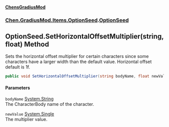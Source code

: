 
#### [ChensGradiusMod](./index 'index')

### [Chen.GradiusMod.Items.OptionSeed](./be1vnC2Vgp-vVFpwRHLjUQ 'Chen.GradiusMod.Items.OptionSeed').[OptionSeed](./U6Iu4qSqg-tWdEO+2QhjqQ 'Chen.GradiusMod.Items.OptionSeed.OptionSeed')

## OptionSeed.SetHorizontalOffsetMultiplier(string, float) Method
Sets the horizontal offset multiplier for certain characters since some characters have a larger width than the default value. Horizontal offset default is 1f.  
```csharp
public void SetHorizontalOffsetMultiplier(string bodyName, float newValue);
```

#### Parameters
<a name='oVrPVnEQE1ipMu0JmnEuFA'></a>
`bodyName` [System.String](https://docs.microsoft.com/en-us/dotnet/api/System.String 'System.String')  
The CharacterBody name of the character.  
  
<a name='kqAbHrSwF3K5D6kPUk0Ltg'></a>
`newValue` [System.Single](https://docs.microsoft.com/en-us/dotnet/api/System.Single 'System.Single')  
The multiplier value.  
  
